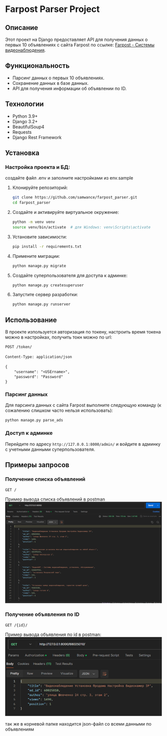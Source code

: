 # Farpost Parser Project

## Описание

Этот проект на Django предоставляет API для получения данных о первых 10 объявлениях с сайта Farpost по ссылке: [Farpost - Системы видеонаблюдения](https://www.farpost.ru/vladivostok/service/construction/guard/+/Системы+видеонаблюдения/).

## Функциональность

- Парсинг данных о первых 10 объявлениях.
- Сохранение данных в базе данных.
- API для получения информации об объявлении по ID.

## Технологии

- Python 3.9+
- Django 3.2+
- BeautifulSoup4
- Requests
- Django Rest Framework

## Установка

### Настройка проекта и БД:
создайте файл .env и заполните настройками из env.sample

1. Клонируйте репозиторий:

    ```sh
    git clone https://github.com/samwance/farpost_parser.git
    cd farpost_parser
    ```

2. Создайте и активируйте виртуальное окружение:

    ```sh
    python -m venv venv
    source venv/bin/activate  # для Windows: venv\Scripts\activate
    ```

3. Установите зависимости:

    ```sh
    pip install -r requirements.txt
    ```

4. Примените миграции:

    ```sh
    python manage.py migrate
    ```

5. Создайте суперпользователя для доступа к админке:

    ```sh
    python manage.py createsuperuser
    ```

6. Запустите сервер разработки:

    ```sh
    python manage.py runserver
    ```

## Использование

В проекте изпользуется авторизация по токену, настроить время токена можно в настройках, получить токн можно по url:
```
POST /token/

Content-Type: application/json

{
    "username": "<USErname>",
    "password": "Password"
}
```

### Парсинг данных

Для парсинга данных с сайта Farpost выполните следующую команду (к сожалению слишком часто нельзя использовать):

```sh
python manage.py parse_ads
```

### Доступ к админке

Перейдите по адресу `http://127.0.0.1:8000/admin/` и войдите в админку с учетными данными суперпользователя.

## Примеры запросов
### Получение списка объявлений
```
GET /
```
Пример вывода списка объявлений в postman
![img.png](media/ads_list.png)
### Получение объявления по ID
```
GET /{id}/
```
Пример вывода объявления по id в postman:
![img.png](media/ad_detail.png)

так же в корневой папке находится json-файл со всеми данными по объявлениям
